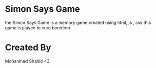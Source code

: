 # Simon Says Game

the Simon Says Game is a memory game created using html, js , css this game is played to cure boredom
# Created By
Mohanmed Shahid <3